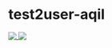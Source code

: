 # test2user-aqil

<!--[![Readme Card](https://github-readme-stats.vercel.app/api/pin/?username=test2user-aqil&repo=Design0&theme=synthwave)](https://github.com/test2user-aqil/Design0)-->

<a href="https://github.com/test2user-aqil">
  <img align="top" src="https://github-readme-stats.vercel.app/api?username=test2user-aqil&show_icons=true&theme=ocean_dark&bg_color=0d1117" />
</a>
<a href="https://github.com/test2user-aqil">
  <img align="top" src="https://github-readme-stats.vercel.app/api/top-langs/?username=test2user-aqil&bg_color=0d1117&text_color=ccf" />
</a>

